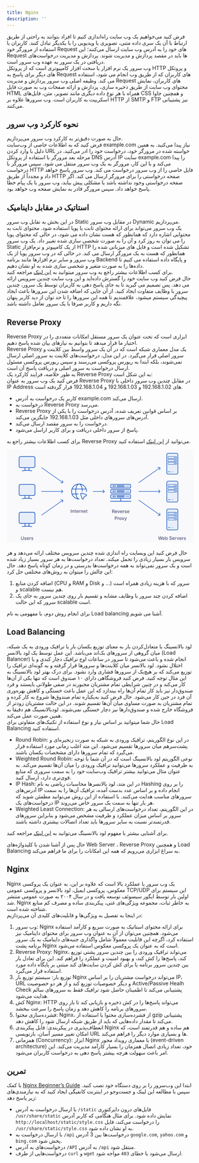```yaml
---
title: Nginx
description: ''
---
```


فرض کنید می‌خواهیم یک وب سایت راه‌اندازی کنیم تا افراد بتوانند به راحتی از طریق ارتباط با آن یک سری داده متنی، تصویری یا ویدیویی را با یکدیگر تبادل کنند. کاربران با استفاده از مرورگر خود
Request
های خود را به آدرس وب سایت ارسال می‌کنند؛ این 
Request
ها باید در مقصد پردازش و مدیریت شوند. پردازش  و مدیریت درخواست‌های دریافتی در یک سرور به عهده وب سرور است.    
وب سرور یک نرم افزار یا سخت افزار کامپیوتری است که از پروتکل
HTTP
و پروتکل های دیگر برای پاسخ به 
Request
های کاربران که از طریق وب انجام می شود، استفاده می کند. وظیفه اصلی وب سرور پردازش و مدیریت 
Request
های کاربران، نمایش محتوای وب سایت از طریق ذخیره سازی، پردازش و ارائه صفحات وب به صورت فایل
HTML
همراه با هر نوع داده دیگری مانند تصویر، متن، فایل‌های
CSS
و همچنین جاوا اسکریپت به کاربران است. وب سرورها علاوه بر
HTTP
از
SMTP
و
FTP
نیز پشتیبانی می‌کنند.  

## نحوه کارکرد وب سرور

حال به صورت دقیق‌تر به کارکرد وب سرور می‌پردازیم.  
فرض کنید که به اطلاعات خاصی از وب‌سایت
example.com
نیاز پیدا می‌کنید. به همین دلیل با وارد کردن
URL
خواسته شده در مرورگر خود، درخواست خود را ادر می‌کنید. در مرحله بعد مرورگر با استفاده از پروتکل
DNS
آدرس
IP
سایت
example.com
را پیدا می‌کند و با این کار، مرورگر به یک وب سرور منتقل می شود. سپس مرورگر با درخواست
HTTP
فایل خاصی را از وب سرور درخواست می کند. وب سرور پاسخ خواهد داد و مجدداً از طریق
HTTP
صفحه درخواستی را برای مرورگر ارسال می کند. اگر صفحه درخواستی وجود نداشته باشد یا مشکلی پیش بیاید، وب سرور با یک پیام خطا پاسخ خواهد داد. سپس مرورگر قادر به نمایش صفحه وب خواهد بود.

## استاتیک در مقابل داینامیک

در این بخش به تقابل وب سرور
Static
در مقابل وب سرور
Dynamic
می‌پردازیم.  
یک وب سرور می‌تواند برای ارائه محتوای ثابت یا پویا استفاده شود. محتوای ثابت به محتوایی اشاره دارد که همانطور که هست نشان داده می شود، در حالی که محتوای پویا را می توان به روز کرد و آن را به صورت شخصی سازی شده تغییر داد. یک وب سرور 
Static
از یک کامپیوتر و نرم‌افزار
HTTP
تشکیل شده است و فایل های میزبانی شده را همانطور که هست به یک مرورگر ارسال می کند. در حالی که در وب سرور پویا از یک وب سرور و سایر نرم افزارها مانند برنامه
Backend
و پایگاه داده استفاده می کنیم تا داده‌ها را به صورت متغیر و شخصی سازی شده به او نشان دهیم.  
برای کسب اطلاعات بیشتر راجع به وب سرور میتوانید به
[این لینک](https://developer.mozilla.org/en-US/docs/Learn/Common_questions/Web_mechanics/What_is_a_web_server)
مراجعه کنید.  
حال فرض کنید وب سایت خود را گسترش داده‌اید و این وب سایت چندین سرویس ارائه می دهد. پس تصمیم می گیرید تا به جای پاسخ دهی به کاربران توسط یک سرور، چندین سرور با وظایف متفاوت ایجاد کنید. از آن جایی که اضافه شدن این سرورها باعث ایجاد پیچیدگی سیستم میشود، علاقمندیم تا همه این سرورها را تا حد توان از دید کاربر پنهان نگه داریم و کاربر صرفا با یک سرور تعامل داشته باشد.

## Reverse Proxy

Reverse Proxy
ابزاری است که تحت عنوان یک سرور مستقل امکانات متعددی را در اختیار ما قرار میدهد تا بتوانیم به نیازهای بیان شده پاسخ دهیم.  
Reverse Proxy
یک مدل معماری شبکه است که در آن یک سرور واسط بین کلاینت و سرور اصلی قرار می‌گیرد. در این مدل، درخواست‌های کلاینت به سرور اصلی ارسال نمی‌شوند، بلکه ابتدا به ریورس پروکسی می‌رسند و سپس ریورس پروکسی مسئول ارسال درخواست به سرور اصلی و دریافت پاسخ آن است.  
به طور خلاصه، فرایند کارکرد یک
Reverse Proxy
به این شکل است:  
فرض کنید یک وب سرور به عنوان
Reverse Proxy
در مقابل چندین وب سرور داخلی با
IP Address
های
192.168.1.02
و
192.168.1.03
و
192.168.1.04
قرار گردفته است.  
* کاربر یک درخواست به آدرس 
example.com
ارسال می‌کند.  
* درخواست به
Reverse Proxy
می‌رسد.  
* Reverse Proxy
بر اساس قوانین تعریف شده، آدرس درخواست را با یکی از آدرس‌های سرورهای داخلی مثل
192.168.1.03
جایگزین می‌کند.  
* درخواست را به سرور مقصد ارسال می‌کند.  
* پاسخ از سرور داخلی دریافت و برای کاربر اراسل می‌شود.  

برای کسب اطلاعات بیشتر راجع به
Reverse Proxy
می‌توانید از
[این لینک](https://liara.ir/blog/%D9%BE%D8%B1%D9%88%DA%A9%D8%B3%DB%8C-%D9%85%D8%B9%DA%A9%D9%88%D8%B3-reverse-proxy-%DA%86%DB%8C%D8%B3%D8%AA%D8%9F/)
استفاده کنید.  

![Reverse Proxy Function Explained Picture](./images/03-nginx-reverse-proxy-function-explained-picture.png)

حال فرض کنید این وبسایت راه اندازی شده چندین سرویس مختلف ارائه می‌دهد و هر سرویس بار بسیار زیادی را تحمل میکند. تعداد درخواست‌ها به هر سرور بسیار زیاد شده است و یک سرور نمی‌تواند به همه درخواست‌ها بدرستی و در زمان کوتاه پاسخ دهد. حال این چالش را میتوان به روش‌های مختلفی حل کرد:  
1. اضافه کردن منابع
(CPU
و
RAM
و
Disk
و ...)
سرور که با هزینه زیادی همراه است و
scalable
هم نیست.  
1. اضافه کردن چند سرور با وظایف مشابه و تقسیم بار روی چندین سرور به جای یک سرور که این حالت
scalable
است.


برای انجام روش دوم، با مفهومی به نام
Load balancing
آشنا می شویم.  

## Load Balancing

لود بالانسینگ
یا متعادل‌کردن بار به معنای توزیع یکسان بار یا ترافیک ورودی به یک شبکه، میان گروهی از سرورهای بک‌اند می‌باشد. این عمل توسط یک لود بالانسر
(Load Balancer)
انجام شده و باعث می‌شود تا سرور در ساعات اوج ترافیک دچار کندی و یا اختلال نشود. لود بالانسر میان کلاینت‌ها و سرورها قرار گرفته و به گونه‌ای ترافیک را توزیع می‌کند که بر هیچ‌یک از سرورها فشاری وارد نشود. برای درک بهتر لود بالانسینگ به این مثال توجه کنید. فرض کنید فروشگاهی دارای ۱۰ صندوق است که تنها یکی از آن‌ها کار می‌کند و در چنین شرایطی تمام مشتریان مجبورند در صفی طولانی بایستند و فرد صندوق‌دار نیز باید کار تمام آن‌ها راه بیندازد که این عمل باعث خستگی و کاهش بهره‌وری آن فرد در حین کار می‌شود. حال فرض کنید به‌یکباره تمام صندوق‌ها شروع به کار کرده و تمام مشتریان به صورت مساوی میان آن‌ها تقسیم شوند. در این حالت مشتریان زودتر از فروشگاه خارج شده و صندوق‌دار‌ها نیز دچار خستگی نمی‌شوند. لودبالانسینگ هم دقیقا به همین صورت عمل می‌کند.  
حال شما میتوانید بر اساس نیاز و نوع استفاده از تکنیک‌های متفاوتی برای
Load Balancing
استفاده کنید.

* Round Robin:
در این نوع الگوریتم، ترافیک ورودی به شبکه به صورت زنجیره‌ای و پشت‌سرهم میان سرورها تقسیم می‌شود. این متد اغلب زمانی مورد استفاده قرار می‌گیرد که تمام سرورها دارای مشخصات یکسان باشند.  
* Weighted Round Robin:
نوعی الگوریتم لود بالانسینگ است که در آن شما با توجه به ظرفیت و عملکرد سرورها می‌توانید ترافیک ورودی را میان آن‌ها تقسیم می‌کند. به عنوان مثال می‌توانید بیشتر ترافیک وب‌سایت خود را به سمت سروری که منابع قوی‌تری دارد، ارسال کنید.  
* IP Hash:
در این متد، لود بالانسرها محاسبات ریاضی به نام
Hashing
را بر روی آدرس‌های
IP
انجام داده و بر اساس عدد بدست آمده، ترافیک آن‌ها را به سمت سرورهای مناسب هدایت می‌کنند. با استفاده از این روش می‌توانید مطمئن شوید که درخواست‌های یک
IP
هر بار تنها به سمت یک سرور خاص می‌روند.  
* Weighted Least Connection:
در این الگوریتم، تعداد درخواست‌های ارسالی به هر سرور بر اساس میزان عملکرد و ظرفیت مشخص می‌شود و بنابراین سرورهای قدرتمندتر نسبت به سایر سرورها باید تعداد اتصالات بیشتری داشته باشند.  

برای آشنایی بیشتر با مفهوم لود بالانسینگ می‌توانید به
[این لینک](https://samwho.dev/load-balancing/)
مراجعه کنید.

حال پس از آشنا شدن با کلیدواژه‌های
Web Server
،
Reverse Proxy
و همچنین
Load Balancing
به سراغ ابزاری می‌رویم که همه این امکانات را برای ما فراهم می‌کند.  

## Nginx

Nginx
یک وب سرور با عملکرد بالا است که علاوه بر این، به عنوان یک پروکسی معکوس، پروکسی ایمیل، لود بالانسر و پروکسی عمومی
TCP/UDP
این سیستم برای اولین بار توسط ایگور سیسوئف توسعه یافت و در سال ۲۰۰۴ به صورت عمومی منتشر شد. 
Nginx
به خاطر ثبات، مجموعه ویژگی‌های غنی، پیکربندی ساده و مصرف کم منابع شناخته شده است.  
در اینجا به تفصیل به ویژگی‌ها و قابلیت‌های کلیدی آن می‌پردازیم:  
1. وب سرور:
Nginx
برای ارائه محتوای استاتیک به صورت سریع و کارآمد استفاده می‌شود. همچنین می‌توان از آن به عنوان وب سرور برای محتوای داینامیک نیز استفاده کرد، اگرچه این قابلیت معمولاً شامل واگذاری جنبه‌های داینامیک به یک سرور برنامه پشت
Nginx
است که به عنوان یک پروکسی معکوس استفاده می‌شود.  
2. Reverse Proxy: Nginx،
می‌تواند ترافیک ورودی را بین چندین سرور پشتی توزیع کند، پاسخ‌ها را کش کند، و بهبود امنیت و عملکرد را فراهم کند. این برای تعادل بار بین چندین سرور برنامه یا برای کش کردن سایت‌های کند مبتنی بر پایگاه داده مورد استفاده قرار می‌گیرد.  
3. توزیع بار:
سیستم توزیع بار
Nginx
می‌تواند درخواست مشتریان را بر اساس
IP،
URL
و دیگر خصوصیات توزیع کند و از هر دو خصوصیت
Active/Passive Healh Check
پشتیبانی می‌کند تا اطمینان حاصل شود ترافیک فقط به سرورهای سالم هدایت می‌شود.  
4. کش
Nginx:
HTTP
می‌تواند پاسخ‌ها را در کش ذخیره و بازیابی کند تا بار روی سرورهای برنامه را کاهش دهد و زمان پاسخ را سرعت ببخشد.  
5. فشرده‌سازی محتوا:
Nginx،
از فشرده‌سازی محتوا با استفاده از
gzip
پشتیبانی می‌کند تا مقدار داده‌هایی که باید از طریق شبکه ارسال شود را کاهش دهد.  
6. انعطاف‌پذیری در پیکربندی: فایل پیکربندی
Nginx
هم ساده و هم قدرتمند است، که امکان تغییر مسیر آسان، بازنویسی
URL
ها و بسیاری موارد دیگر را فراهم می‌کند.  
7. همزمانی
(Concurrency):
ابزار
Nginx
با معماری رویداد محور
(event-driven architecture)
خود، تعداد زیادی اتصال همزمان را بسیار کارآمد مدیریت می‌کند. این امر باعث سهولت هرچه بیشتر پاسخ دهی به درخواست کاربران می‌شود.

## تمرین
با کمک 
[Nginx Beginner’s Guide](https://nginx.org/en/docs/beginners_guide.html)
ابتدا این وب‌سرور را بر روی دستگاه خود نصب کنید.
سپس با مطالعه این لینک و جست‌وجو در اینترنت کانفیگی ایجاد کنید که به نیازمندی‌های زیر پاسخ دهد:
 - با ارسال درخواست به آدرس
    `/static`
    فایل‌های درون دایرکتوری 
    `/usr/share/static`
    نمایش داده شود. برای مثال هنگامی که کاربر آدرس
    `http://localhost/static/style.css`
    را درخواست می‌کند، فایل 
    `/usr/share/static/style.css`
    به او نشان داده شود.
 - با ارسال درخواست به 
   `/api`
   درخواست‌ها بین 
   3
   آدرس 
   `google.com`, `yahoo.com` و `bing.com`
   پخش شود.
 - درخواست‌های به آدرس
   `/API`
   به آدرس
   `/api`
   منتقل شود.
 - درخواست‌هایی از طرف 
   `curl` و `wget`
   ارسال می‌شود با خطای 
   `403`
   مواجه شود.